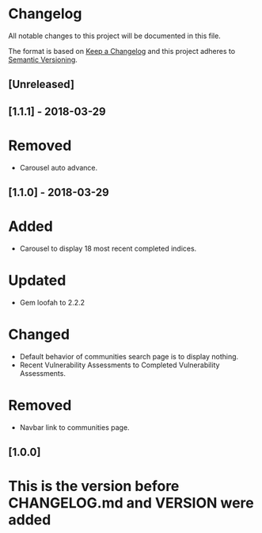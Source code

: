 # Changelog
All notable changes to this project will be documented in this file.

The format is based on [Keep a Changelog](http://keepachangelog.com/en/1.0.0/)
and this project adheres to [Semantic Versioning](http://semver.org/spec/v2.0.0.html).

## [Unreleased]

## [1.1.1] - 2018-03-29
# Removed
- Carousel auto advance.

## [1.1.0] - 2018-03-29
# Added 
- Carousel to display 18 most recent completed indices.

# Updated 
- Gem loofah to 2.2.2

# Changed
- Default behavior of communities search page is to display nothing.
- Recent Vulnerability Assessments to Completed Vulnerability Assessments.

# Removed
- Navbar link to communities page.

## [1.0.0]
# This is the version before CHANGELOG.md and VERSION were added

